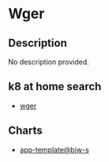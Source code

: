 # Wger

## Description

No description provided.

## k8 at home search

- [wger](https://nanne.dev/k8s-at-home-search/#/wger)

## Charts

- [app-template@bjw-s](https://bjw-s.github.io/helm-charts/)
